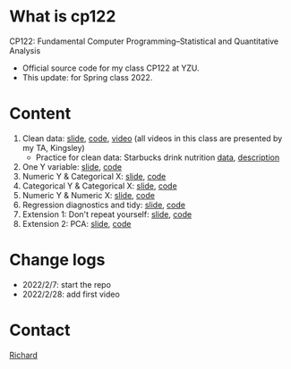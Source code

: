 # What is cp122

CP122: Fundamental Computer Programming–Statistical and Quantitative Analysis​

- Official source code for my class CP122 at YZU.
- This update: for Spring class 2022.

# Content
1. Clean data: [slide](slide/01_clean.pdf), [code](01_clean.Rmd), [video](https://youtu.be/ov4UTr6S2qA) (all videos in this class are presented by my TA, Kingsley)
    - Practice for clean data: Starbucks drink nutrition [data](data/raw/starbucks-nutrition.xlsx), [description](slide/starbucks-nutrition-description.docx)
1. One Y variable: [slide](slide/02_test01_oneY.pdf), [code](02_test01_oneY.Rmd)
1. Numeric Y & Categorical X: [slide](slide/03_test02_numYcatX.pdf), [code](03_test02_numYcatX.Rmd)
1. Categorical Y & Categorical X: [slide](slide/04_test03_catYcatX.pdf), [code](04_test03_catYcatX.Rmd)
1. Numeric Y & Numeric X: [slide](slide/05_test04a_numYnumX.pdf), [code](05_test04a_numYnumX.Rmd)
1. Regression diagnostics and tidy: [slide](slide/06_test04b_reg_diagnostics_tidy.pdf), [code](06_test04b_reg_diagnostics_tidy.Rmd)
1. Extension 1: Don't repeat yourself: [slide](), [code]()
1. Extension 2: PCA: [slide](), [code]()

# Change logs

- 2022/2/7: start the repo
- 2022/2/28: add first video

# Contact

[Richard](http://www.cm.yzu.edu.tw/EN/Page/Teacher.aspx?ID=buidiengiau)
